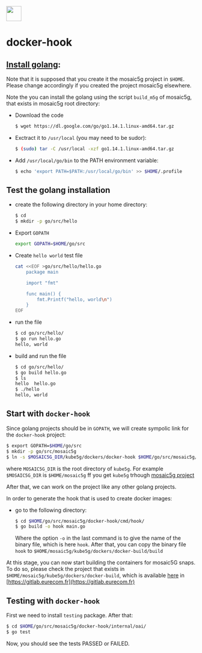 
[<img align="center" width="40" height="40" src="https://mosaic5g.io/img/m5g-kube5g.png" />](https://gitlab.eurecom.fr/mosaic5g/kube5g/-/tree/develop/dockers/docker-hook)
# docker-hook

## [Install golang](https://golang.org/doc/install):
Note that it is supposed that you create it the mosaic5g project in ```$HOME```. Please change accordingly if you created the project mosaic5g elsewhere.

Note the you can install the golang using the script ```build_m5g``` of mosaic5g, that exists in mosaic5g root directory:
- Download the code
    ```bash
    $ wget https://dl.google.com/go/go1.14.1.linux-amd64.tar.gz
    ```

- Exctract it to ```/usr/local``` (you may need to be sudor):
    ```bash
    $ (sudo) tar -C /usr/local -xzf go1.14.1.linux-amd64.tar.gz
    ```
- Add ```/usr/local/go/bin``` to the PATH environment variable:
    ```bash
    $ echo 'export PATH=$PATH:/usr/local/go/bin' >> $HOME/.profile
    ```
## Test the golang installation
- create the following directory in your home directory:
    ```bash
    $ cd
    $ mkdir -p go/src/hello
    ```
- Export ```GOPATH```
    ```bash
    export GOPATH=$HOME/go/src
    ```
- Create ```hello world``` test file
    ```bash
    cat <<EOF >go/src/hello/hello.go
        package main

        import "fmt"

        func main() {
            fmt.Printf("hello, world\n")
        }
    EOF
    ```
- run the file
    ```bash
    $ cd go/src/hello/
    $ go run hello.go 
    hello, world
    ```
- build and run the file
    ```bash
    $ cd go/src/hello/
    $ go build hello.go
    $ ls
    hello  hello.go
    $ ./hello 
    hello, world
    ```
## Start with ```docker-hook```

Since golang projects should be in ```GOPATH```, we will create sympolic link for the ```docker-hook``` project:
```bash
$ export GOPATH=$HOME/go/src
$ mkdir -p go/src/mosaic5g
$ ln -s $MOSAIC5G_DIR/kube5g/dockers/docker-hook $HOME/go/src/mosaic5g/
```
where ```MOSAIC5G_DIR``` is the root directory of ```kube5g```. For example 
```$MOSAIC5G_DIR``` is  ```$HOME/mosaic5g``` ff you get ```kube5g``` trhough [mosaic5g project](https://gitlab.eurecom.fr/mosaic5g/mosaic5g)

After that, we can work on the project like any other golang projects.

In order to generate the hook that is used to create docker images:
- go to the following directory:
    ```bash
    $ cd $HOME/go/src/mosaic5g/docker-hook/cmd/hook/
    $ go build -o hook main.go
    ```
    Where the option ```-o``` in the last command is to give the name of the binary file, which is here ```hook```.
    After that, you can copy the binary file ```hook``` to ```$HOME/mosaic5g/kube5g/dockers/docker-build/build```

At this stage, you can now start building the containers for mosaic5G snaps. To do so, please check the project that exists in ```$HOME/mosaic5g/kube5g/dockers/docker-build```, which is available [here](https://gitlab.eurecom.fr/mosaic5g/kube5g/-/tree/develop/dockers/docker-build) in [https://gitlab.eurecom.fr](https://gitlab.eurecom.fr)

## Testing with ```docker-hook```

First we need to install ```testing``` package. After that:
```bash
$ cd $HOME/go/src/mosaic5g/docker-hook/internal/oai/
$ go test
``` 
Now, you should see the tests PASSED or FAILED.
